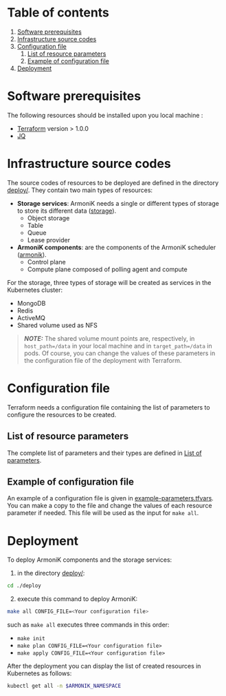 # Table of contents

1. [Software prerequisites](#software-prerequisites)
2. [Infrastructure source codes](#infrastructure-source-codes)
3. [Configuration file](#configuration-file)
    1. [List of resource parameters](#list-of-resource-parameters)
    2. [Example of configuration file](#example-of-configuration-file)
4. [Deployment](#deployment)

# Software prerequisites <a name="software-prerequisites"></a>

The following resources should be installed upon you local machine :

* [Terraform](https://learn.hashicorp.com/tutorials/terraform/install-cli) version > 1.0.0
* [JQ](https://stedolan.github.io/jq/)

# Infrastructure source codes <a name="nfrastructure-source-codes"></a>

The source codes of resources to be deployed are defined in the directory [deploy/](../deploy). They contain two main
types of resources:

* **Storage services**: ArmoniK needs a single or different types of storage to store its different
  data ([storage](../deploy/modules/storage)).
    * Object storage
    * Table
    * Queue
    * Lease provider
* **ArmoniK components**: are the components of the ArmoniK scheduler ([armonik](../deploy/modules/armonik)).
    * Control plane
    * Compute plane composed of polling agent and compute

For the storage, three types of storage will be created as services in the Kubernetes cluster:

* MongoDB
* Redis
* ActiveMQ
* Shared volume used as NFS

> **_NOTE:_**  The shared volume mount points are, respectively, in `host_path=/data` in your local machine and in
`target_path=/data` in pods. Of course, you can change the values of these parameters in the configuration file of the deployment with Terraform.

# Configuration file <a name="configuration-file"></a>

Terraform needs a configuration file containing the list of parameters to configure the resources to be created.

## List of resource parameters <a name="list-of-resource-parameters"></a>

The complete list of parameters and their types are defined in [List of parameters](../docs/README.configuration.md).

## Example of configuration file <a name="example-of-configuration-file"></a>

An example of a configuration file is given in [example-parameters.tfvars](../deploy/parameters.tfvars). You can make a
copy to the file and change the values of each resource parameter if needed. This file will be used as the input
for `make all`.

# Deployment <a name="deployment"></a>

To deploy ArmoniK components and the storage services:

1. in the directory [deploy/](../deploy):

```bash
cd ./deploy
```

2. execute this command to deploy ArmoniK:

```bash
make all CONFIG_FILE=<Your configuration file> 
```

such as `make all` executes three commands in this order:

* `make init`
* `make plan CONFIG_FILE=<Your configuration file>`
* `make apply CONFIG_FILE=<Your configuration file>`

After the deployment you can display the list of created resources in Kubernetes as follows:

```bash
kubectl get all -n $ARMONIK_NAMESPACE
```